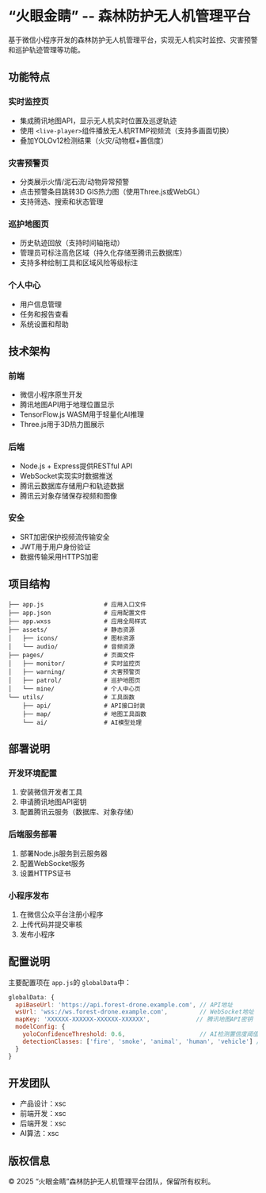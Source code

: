 # “火眼金睛” -- 森林防护无人机管理平台

基于微信小程序开发的森林防护无人机管理平台，实现无人机实时监控、灾害预警和巡护轨迹管理等功能。

## 功能特点

### 实时监控页

- 集成腾讯地图API，显示无人机实时位置及巡逻轨迹
- 使用 `<live-player>`组件播放无人机RTMP视频流（支持多画面切换）
- 叠加YOLOv12检测结果（火灾/动物框+置信度）

### 灾害预警页

- 分类展示火情/泥石流/动物异常预警
- 点击预警条目跳转3D GIS热力图（使用Three.js或WebGL）
- 支持筛选、搜索和状态管理

### 巡护地图页

- 历史轨迹回放（支持时间轴拖动）
- 管理员可标注高危区域（持久化存储至腾讯云数据库）
- 支持多种绘制工具和区域风险等级标注

### 个人中心

- 用户信息管理
- 任务和报告查看
- 系统设置和帮助

## 技术架构

### 前端

- 微信小程序原生开发
- 腾讯地图API用于地理位置显示
- TensorFlow.js WASM用于轻量化AI推理
- Three.js用于3D热力图展示

### 后端

- Node.js + Express提供RESTful API
- WebSocket实现实时数据推送
- 腾讯云数据库存储用户和轨迹数据
- 腾讯云对象存储保存视频和图像

### 安全

- SRT加密保护视频流传输安全
- JWT用于用户身份验证
- 数据传输采用HTTPS加密

## 项目结构

```
├── app.js                 # 应用入口文件
├── app.json               # 应用配置文件
├── app.wxss               # 应用全局样式
├── assets/                # 静态资源
│   ├── icons/             # 图标资源
│   └── audio/             # 音频资源
├── pages/                 # 页面文件
│   ├── monitor/           # 实时监控页
│   ├── warning/           # 灾害预警页
│   ├── patrol/            # 巡护地图页
│   └── mine/              # 个人中心页
└── utils/                 # 工具函数
    ├── api/               # API接口封装
    ├── map/               # 地图工具函数
    └── ai/                # AI模型处理
```

## 部署说明

### 开发环境配置

1. 安装微信开发者工具
2. 申请腾讯地图API密钥
3. 配置腾讯云服务（数据库、对象存储）

### 后端服务部署

1. 部署Node.js服务到云服务器
2. 配置WebSocket服务
3. 设置HTTPS证书

### 小程序发布

1. 在微信公众平台注册小程序
2. 上传代码并提交审核
3. 发布小程序

## 配置说明

主要配置项在 `app.js`的 `globalData`中：

```javascript
globalData: {
  apiBaseUrl: 'https://api.forest-drone.example.com', // API地址
  wsUrl: 'wss://ws.forest-drone.example.com',         // WebSocket地址
  mapKey: 'XXXXXX-XXXXXX-XXXXXX-XXXXXX',             // 腾讯地图API密钥
  modelConfig: {
    yoloConfidenceThreshold: 0.6,                     // AI检测置信度阈值
    detectionClasses: ['fire', 'smoke', 'animal', 'human', 'vehicle'] // 检测类别
  }
}
```

## 开发团队

- 产品设计：xsc
- 前端开发：xsc
- 后端开发：xsc
- AI算法：xsc

## 版权信息

© 2025 “火眼金睛”森林防护无人机管理平台团队，保留所有权利。
